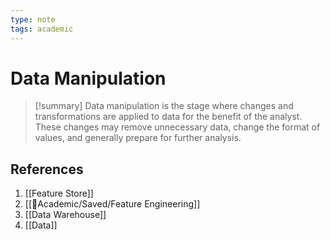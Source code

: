 ```yaml
---
type: note
tags: academic
---
```

# Data Manipulation

> [!summary] 
> Data manipulation is the stage where changes and transformations are applied to data for the benefit of the analyst. These changes may remove unnecessary data, change the format of values, and generally prepare for further analysis.

## References
1. [[Feature Store]]
2. [[🧪Academic/Saved/Feature Engineering]]
3. [[Data Warehouse]]
4. [[Data]]